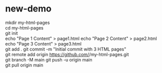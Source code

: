 # new-demo


mkdir my-html-pages
<br>
cd my-html-pages
<br>
git init
<br>
echo "<!DOCTYPE html><html><head><title>Page 1</title></head><body>Page 1 Content</body></html>" > page1.html
echo "<!DOCTYPE html><html><head><title>Page 2</title></head><body>Page 2 Content</body></html>" > page2.html
echo "<!DOCTYPE html><html><head><title>Page 3</title></head><body>Page 3 Content</body></html>" > page3.html
<br>
git add .
git commit -m "Initial commit with 3 HTML pages"
<br>
git remote add origin https://github.com/<your-username>/my-html-pages.git
<br>
git branch -M main
git push -u origin main
<br>
git pull origin main


